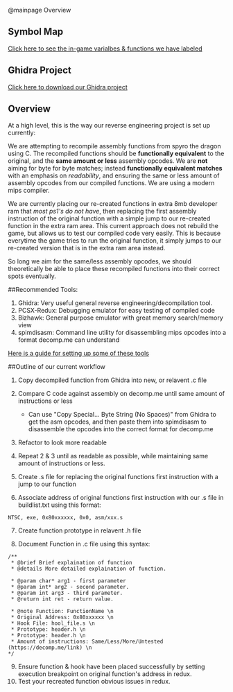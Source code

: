 @mainpage Overview
<span style="font-size:18px;">

## Symbol Map
[Click here to see the in-game varialbes & functions we have labeled](symbol_map.html)

## Ghidra Project
[Click here to download our Ghidra project](ghidra_project.html)

## Overview
At a high level, this is the way our reverse engineering project is set up currently: 

We are attempting to recompile assembly functions from spyro the dragon using C. The recompiled functions should be **functionally equivalent** to the original, and the **same amount or less** assembly opcodes. We are **not** aiming for byte for byte matches; instead **functionally equivalent matches** with an emphasis on *readability*, and ensuring the same or less amount of assembly opcodes from our compiled functions. We are using a modern mips compiler.

We are currently placing our re-created functions in extra 8mb developer ram that *most ps1's do not have*, then replacing the first assembly instruction of the original function with a simple jump to our re-created function in the extra ram area. This current approach does not rebuild 
the game, but allows us to test our compiled code very easily. This is because everytime the game tries to run the original function, it simply jumps to our re-created version that is in the extra ram area instead. 

So long we aim for the same/less assembly opcodes, we should theoretically be able to place these recompiled functions into their correct spots eventually.

##Recommended Tools:
1. Ghidra: Very useful general reverse engineering/decompilation tool.
2. PCSX-Redux: Debugging emulator for easy testing of compiled code
3. Bizhawk: General purpose emulator with great memory search/memory view
4. spimdisasm: Command line utility for disassembling mips opcodes into a format decomp.me can understand

[Here is a guide for setting up some of these tools](https://docs.google.com/document/d/1hX7SrIHD35QESLQdDki3KHT-sHRcJ61hrNL_sEI3oww/edit#heading=h.6rhd60yzzk7r)

##Outline of our current workflow
1. Copy decompiled function from Ghidra into new, or relavent .c file

2. Compare C code against assembly on decomp.me until same amount of instructions or less 
    - Can use "Copy Special... Byte String (No Spaces)" from Ghidra to get the asm opcodes, and then paste them into spimdisasm to disassemble the opcodes into the correct format for decomp.me
3. Refactor to look more readable
4. Repeat 2 & 3 until as readable as possible, while maintaining same amount of instructions or less.

5. Create .s file for replacing the original functions first instruction with a jump to our function

6. Associate address of original functions first instruction with our .s file in buildlist.txt using this format:
```
NTSC, exe, 0x80xxxxxx, 0x0, asm/xxx.s
```
7. Create function prototype in relavent .h file

8. Document Function in .c file using this syntax:
```
/**
 * @brief Brief explaination of function
 * @details More detailed explaination of function.

 * @param char* arg1 - first parameter
 * @param int* arg2 - second parameter.
 * @param int arg3 - third parameter.
 * @return int ret - return value.

 * @note Function: FunctionName \n
 * Original Address: 0x80xxxxxx \n
 * Hook File: hool_file.s \n
 * Prototype: header.h \n
 * Prototype: header.h \n
 * Amount of instructions: Same/Less/More/Untested (https://decomp.me/link) \n
*/
```

9. Ensure function & hook have been placed successfully by setting execution breakpoint on original function's address in redux. 
10. Test your recreated function obvious issues in redux.